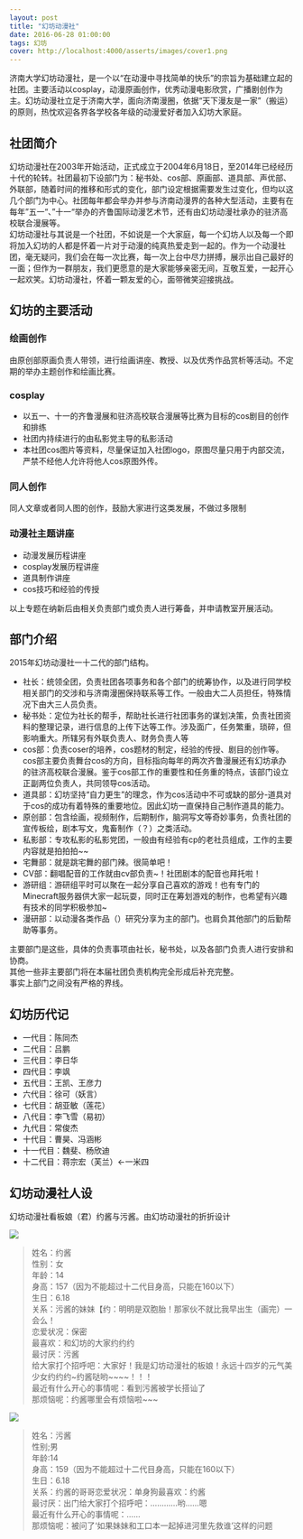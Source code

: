 ```yaml
---
layout: post
title: "幻坊动漫社"
date: 2016-06-28 01:00:00
tags: 幻坊
cover: http://localhost:4000/asserts/images/cover1.png
---
```


济南大学幻坊动漫社，是一个以“在动漫中寻找简单的快乐”的宗旨为基础建立起的社团。主要活动以cosplay，动漫原画创作，优秀动漫电影欣赏，广播剧创作为主。幻坊动漫社立足于济南大学，面向济南漫圈，依据“天下漫友是一家”（搬运）的原则，热忱欢迎各界各学校各年级的动漫爱好者加入幻坊大家庭。  


## 社团简介
幻坊动漫社在2003年开始活动，正式成立于2004年6月18日，至2014年已经经历十代的轮转。社团最初下设部门为：秘书处、cos部、原画部、道具部、声优部、外联部，随着时间的推移和形式的变化，部门设定根据需要发生过变化，但均以这几个部门为中心。社团每年都会举办并参与济南动漫界的各种大型活动，主要有在每年”五一“、”十一“举办的齐鲁国际动漫艺术节，还有由幻坊动漫社承办的驻济高校联合漫展等。  
幻坊动漫社与其说是一个社团，不如说是一个大家庭，每一个幻坊人以及每一个即将加入幻坊的人都是怀着一片对于动漫的纯真热爱走到一起的。作为一个动漫社团，毫无疑问，我们会在每一次比赛，每一次上台中尽力拼搏，展示出自己最好的一面；但作为一群朋友，我们更愿意的是大家能够亲密无间，互敬互爱，一起开心一起欢笑。幻坊动漫社，怀着一颗友爱的心，面带微笑迎接挑战。  

## 幻坊的主要活动

### 绘画创作
由原创部原画负责人带领，进行绘画讲座、教授、以及优秀作品赏析等活动。不定期的举办主题创作和绘画比赛。  

### cosplay

+ 以五一、十一的齐鲁漫展和驻济高校联合漫展等比赛为目标的cos剧目的创作和排练
+ 社团内持续进行的由私影党主导的私影活动
+ 本社团cos图片等资料，尽量保证加入社团logo，原图尽量只用于内部交流，严禁不经他人允许将他人cos原图外传。

### 同人创作

同人文章或者同人图的创作，鼓励大家进行这类发展，不做过多限制

### 动漫社主题讲座

- 动漫发展历程讲座
- cosplay发展历程讲座
- 道具制作讲座
- cos技巧和经验的传授

以上专题在纳新后由相关负责部门或负责人进行筹备，并申请教室开展活动。

## 部门介绍

2015年幻坊动漫社一十二代的部门结构。

- 社长：统领全团，负责社团各项事务和各个部门的统筹协作，以及进行同学校相关部门的交涉和与济南漫圈保持联系等工作。一般由大二人员担任，特殊情况下由大三人员负责。
- 秘书处：定位为社长的帮手，帮助社长进行社团事务的谋划决策，负责社团资料的整理记录，进行信息的上传下达等工作。涉及面广，任务繁重，琐碎，但影响重大。所辖另有外联负责人、财务负责人等
- cos部：负责coser的培养，cos题材的制定，经验的传授、剧目的创作等。cos部主要负责舞台cos的方向，目标指向每年的两次齐鲁漫展还有幻坊承办的驻济高校联合漫展。鉴于cos部工作的重要性和任务重的特点，该部门设立正副两位负责人，共同领导cos活动。
- 道具部：幻坊坚持“自力更生”的理念，作为cos活动中不可或缺的部分-道具对于cos的成功有着特殊的重要地位。因此幻坊一直保持自己制作道具的能力。
- 原创部：包含绘画，视频制作，后期制作，脑洞写文等奇妙事务，负责社团的宣传板绘，剧本写文，鬼畜制作（？）之类活动。
- 私影部：专攻私影的私影党团，一般由有经验有cp的老社员组成，工作的主要内容就是拍拍拍~~
- 宅舞部：就是跳宅舞的部门辣。很简单吧！
- CV部：翻唱配音的工作就由cv部负责~！社团剧本的配音也拜托啦！
- 游研组：游研组平时可以聚在一起分享自己喜欢的游戏！也有专门的Minecraft服务器供大家一起玩耍，同时正在筹划游戏的制作，也希望有兴趣有技术的同学积极参加~
- 漫研部：以动漫各类作品（）研究分享为主的部门。也肩负其他部门的后勤帮助等事务。  

主要部门是这些，具体的负责事项由社长，秘书处，以及各部门负责人进行安排和协商。  
其他一些非主要部门将在本届社团负责机构完全形成后补充完整。  
事实上部门之间没有严格的界线。  

## 幻坊历代记

- 一代目：陈同杰
- 二代目：吕鹏
- 三代目：李日华
- 四代目：李飒
- 五代目：王凯、王彦力
- 六代目：徐可（妖言）
- 七代目：胡亚敏（莲花）
- 八代目：李飞雪（易初）
- 九代目：常俊杰
- 十代目：曹昊、冯涵彬
- 十一代目：魏斐、杨欣迪
- 十二代目：蒋宗宏（芙兰）←一米四

## 幻坊动漫社人设

幻坊动漫社看板娘（君）约酱与污酱。由幻坊动漫社的折折设计  

![](http://localhost:4000/asserts/images/yue.jpg)  

> 姓名：约酱  
> 性别：女  
> 年龄：14  
> 身高：157（因为不能超过十二代目身高，只能在160以下）  
> 生日：6.18  
> 关系：污酱的妹妹【约：明明是双胞胎！那家伙不就比我早出生（画完）一会么！  
> 恋爱状况：保密  
> 最喜欢：和幻坊的大家约约约  
> 最讨厌：污酱  
> 给大家打个招呼吧：大家好！我是幻坊动漫社的板娘！永远十四岁的元气美少女约约约~约酱哒哟\~\~\~\~！！！  
> 最近有什么开心的事情呢：看到污酱被学长搭讪了  
> 那烦恼呢：约酱哪里会有烦恼啦~~~  

![](http://localhost:4000/asserts/images/wu.jpg)  

> 姓名：污酱  
> 性别;男  
> 年龄:14  
> 身高：159（因为不能超过十二代目身高，只能在160以下）  
> 生日：6.18  
> 关系：约酱的哥哥恋爱状况：单身狗最喜欢：约酱  
> 最讨厌：出门给大家打个招呼吧：…………哟……嗯  
> 最近有什么开心的事情呢：……  
> 那烦恼呢：被问了‘如果妹妹和工口本一起掉进河里先救谁’这样的问题  

